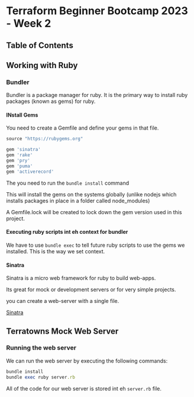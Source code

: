 # Terraform Beginner Bootcamp 2023 - Week 2

## Table of Contents

## Working with Ruby

### Bundler

Bundler is a package manager for ruby.
It is the primary way to install ruby packages (known as gems) for ruby.


#### INstall Gems

You need to create a Gemfile and define your gems in that file.

```rb
source "https://rubygems.org"

gem 'sinatra'
gem 'rake'
gem 'pry'
gem 'puma'
gem 'activerecord'
```

The you need to run the `bundle install` command

This will install the gems on the systems globally (unlike nodejs which installs packages in place in a folder called node_modules)

A Gemfile.lock will be created to lock down the gem version used in this project.

#### Executing ruby scripts int eh context for bundler

We have to use `bundle exec` to tell future ruby scripts to use the gems we installed. This is the way we set context.

#### Sinatra 

Sinatra is a micro web framework for ruby to build web-apps.

Its great for mock or development servers or for very simple projects.

you can create a web-server with a single file.

[Sinatra](https://sinatrarb.com/)

## Terratowns Mock Web Server

### Running the web server

We can run the web server by executing the following commands:

```rb
bundle install
bundle exec ruby server.rb
```

All of the code for our web server is stored int eh `server.rb` file.


